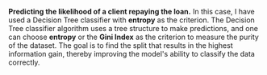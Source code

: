 
**Predicting the likelihood of a client repaying the loan.**
In this case, I have used a Decision Tree classifier with **entropy** as the criterion. 
The Decision Tree classifier algorithm uses a tree structure to make predictions, and one can choose **entropy** or the **Gini Index** as the criterion
to measure the purity of the dataset. The goal is to find the split that results in the highest information gain, 
thereby improving the model's ability to classify the data correctly.
